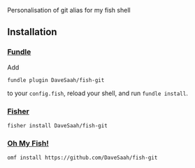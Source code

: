 Personalisation of git alias for my fish shell

## Installation

### [Fundle](https://github.com/danhper/fundle)
Add
```fish
fundle plugin DaveSaah/fish-git
```
to your `config.fish`, reload your shell, and run `fundle install`.

### [Fisher](https://github.com/jorgebucaran/fisher)

```fish
fisher install DaveSaah/fish-git
```

### [Oh My Fish!](https://github.com/oh-my-fish)

```fish
omf install https://github.com/DaveSaah/fish-git
```
